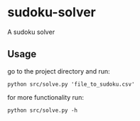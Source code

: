 # sudoku-solver
A sudoku solver

## Usage
go to the project directory and run:
```
python src/solve.py 'file_to_sudoku.csv'
```
for more functionality run:
```
python src/solve.py -h
```